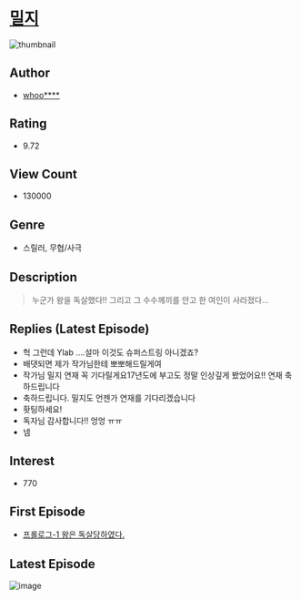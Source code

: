 # [밀지](https://comic.naver.com/bestChallenge/list?titleId=724410)
![thumbnail](https://image-comic.pstatic.net/user_contents_data/challenge_comic/2019/02/11/307614/thumbnail_202x1647f313dd7_88db_4d35_bd69_33bf31e16e77_00002057.JPEG)

## Author
- [whoo****](https://comic.naver.com/artistTitle?id=307614)

## Rating
- 9.72

## View Count
- 130000

## Genre
- 스릴러, 무협/사극

## Description
> 누군가 왕을 독살했다!! 그리고 그 수수께끼를 안고 한 여인이 사라졌다...

## Replies (Latest Episode)
- 헉 그런데 Ylab ....설마 이것도 슈퍼스트링 아니겠죠?
- 배댓되면 제가 작가님한테 뽀뽀해드릴게여
- 작가님 밀지 연재 꼭 기다릴게요17년도에 부고도 정말 인상깊게 봤었어요!! 연재 축하드립니다
- 축하드립니다. 밀지도 언젠가 연재를 기다리겠습니다
- 홧팅하세요!
- 독자님 감사합니다!! 엉엉 ㅠㅠ
- 넴

## Interest
- 770

## First Episode
- [프롤로그-1 왕은 독살당하였다.](https://comic.naver.com/bestChallenge/detail?titleId=724410&no=1)

## Latest Episode
![image](https://image-comic.pstatic.net/user_contents_data/challenge_comic/2020/07/14/307614/upload_3691034358332864821.jpeg)

